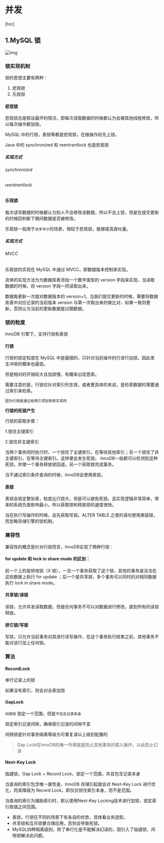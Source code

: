# 并发

[toc]



## 1.MySQL 锁

![img](https://blog-1257815336.cos.ap-nanjing.myqcloud.com/typora/v2-ed75345f32a89121c578e313ead82d07_720w.jpg)



### 锁实现机制

锁的思想主要有两种：

1. 悲观锁
2. 乐观锁

#### 悲观锁

悲观锁总是假设最坏的情况，即每次读取数据的时候都认为会被其他线程修改，所以每次操作都加锁。

MySQL 中的行锁，表锁等都是悲观锁，在做操作前先上锁。

Java 中的 synchronized 和 reentrantlock 也是悲观锁

##### 实现方式

###### synchronized

###### reentrantlock

#### 乐观锁

每次读写数据的时候都认为别人不会修改该数据，所以不会上锁，但是在提交更新的时候回判断下期间数据是否被修改。

乐观锁一般用于`读多写少`的场景，相较于悲观锁，能够提高吞吐量。

##### 实现方式

###### MVCC

乐观锁的实现在 MySQL 中通过 MVCC，即数据版本控制来实现。

具体的实现方法为为数据库表添加一个数字类型的 version 字段来实现，当读取数据的时候，将 version 字段一同读取出来，

数据每更新一次就对数据版本的 version+1。当我们提交更新的时候，需要将数据库表中对应记录的当前版本 version 与第一次取出来的做比对，如果一致则更新，否则认为当前的更新数据是过期数据。



### 锁的粒度

InnoDB 引擎下，支持行锁和表锁

#### 行锁

行锁的锁定粒度在 MySQL 中是最细的，只针对当前操作的行进行加锁。因此发生冲突的概率也最低。

但是相对的开销较大且加锁慢，有概率出现思索。

需要注意的是，行锁仅针对索引列生效，或者更具体的来说，是检索数据时需要通过索引来检索。

`因为行锁是通过给索引项加锁来实现的`

**行锁的死锁产生**

行锁的获取步骤：

1.锁住主键索引

2.锁住非主键索引

当两个事务同时执行时，一个锁住了主键索引，在等待其他索引；另一个锁住了非主键索引，在等待主键索引。这样便会发生死锁。 InnoDB一般都可以检测到这种死锁，并使一个事务释放锁回退，另一个获取锁完成事务。

当不通过索引条件查询的时候，InnoDB会使用表锁。

#### 表锁

表锁会锁定整张表，粒度比行锁大，但是可以避免死锁。且实现逻辑非常简单，带来的系统负面影响最小。所以获取锁和释放锁的速度很快。

当在执行写操作的时候，会先获取写锁。ALTER TABLE 之类的语句使用表级锁，而忽略存储引擎的锁机制。



### 兼容性

兼容性的概念是针对行锁而言，InnoDB实现了两种行锁：

#### for update 和 lock in share mode 的区别：

前一个上的是排他锁（X 锁），一旦一个事务获取了这个锁，其他的事务是没法在这些数据上执行 for update ；后一个是共享锁，多个事务可以同时的对相同数据执行 lock in share mode。


#### 共享锁/读锁

读锁，允许并发读取数据，但是任何事务不可以对数据进行修改，直到所有的读锁释放。



#### 排它锁/写锁

写锁，只允许当前事务对其进行读写操作，在这个事务执行结束之前，其他事务不能对该行加上任何锁。





### 算法

#### RecordLock 

单行记录上的锁

如果没有索引，则会对全表加锁

#### GapLock

`间隙锁` 锁定一个范围，但是`不包含记录本身`

锁定索引记录间隙，确保索引记录的间隙不变

间隙锁是针对事务隔离等级为可重复读以上级别配置的

>  Gap Lock在InnoDB的唯一作用就是防止其他事务的插入操作，以此防止幻读

#### Next-Key Lock

临键锁，Gap Lock + Record Lock，锁定一个范围，并且包含记录本身

当查询的索引包含唯一属性是，InnoDB 存储引起就会对 Next-Key Lock 进行优化，将其降级为 Record Lock，即仅仅锁住索引本身，而不是范围。

当查询的索引为辅助索引时，默认使用Next-Key Locking技术进行加锁，锁定索引取值之间范围。





- 表锁，行锁在不同的场景下有各自的优势，具体看业务选型。
- 共享锁和互斥锁要合理应用，否则会导致死锁。
- MySQL四种隔离级别，除了串行化是不能解决幻读的，固引入了临键锁，间隙锁解决此问题。













